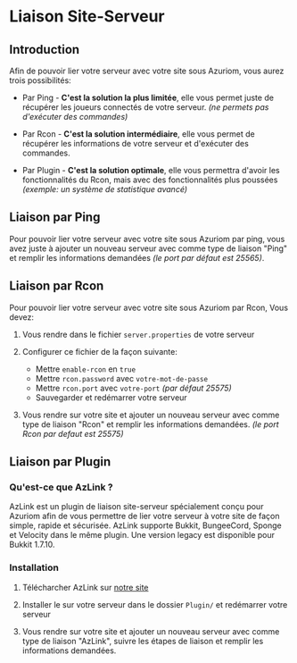 # Liaison Site-Serveur

## Introduction

Afin de pouvoir lier votre serveur avec votre site sous Azuriom, vous aurez trois possibilités:

* Par Ping - **C'est la solution la plus limitée**, elle vous permet juste de récupérer 
les joueurs connectés de votre serveur. _(ne permets pas d'exécuter des commandes)_

* Par Rcon - **C'est la solution intermédiaire**, elle vous permet de récupérer les informations 
de votre serveur et d'exécuter des commandes.

* Par Plugin - **C'est la solution optimale**, elle vous permettra d'avoir les fonctionnalités du Rcon, 
mais avec des fonctionnalités plus poussées _(exemple: un système de statistique avancé)_

## Liaison par Ping

Pour pouvoir lier votre serveur avec votre site sous Azuriom par ping, 
vous avez juste à ajouter un nouveau serveur avec comme type de liaison "Ping"
et remplir les informations demandées _(le port par défaut est 25565)_.

## Liaison par Rcon

Pour pouvoir lier votre serveur avec votre site sous Azuriom par Rcon, 
Vous devez:

1. Vous rendre dans le fichier `server.properties` de votre serveur

2. Configurer ce fichier de la façon suivante:
    * Mettre `enable-rcon` en `true`
    * Mettre `rcon.password` avec `votre-mot-de-passe`
    * Mettre `rcon.port` avec `votre-port` _(par défaut 25575)_
    * Sauvegarder et redémarrer votre serveur
   
3. Vous rendre sur votre site et ajouter un nouveau serveur avec comme type de liaison "Rcon"
et remplir les informations demandées. _(le port Rcon par defaut est 25575)_

## Liaison par Plugin

### Qu'est-ce que AzLink ?

AzLink est un plugin de liaison site-serveur spécialement conçu pour Azuriom 
afin de vous permettre de lier votre serveur à votre site de façon simple, rapide et sécurisée.
AzLink supporte Bukkit, BungeeCord, Sponge et Velocity dans le même plugin. Une version legacy est disponible
pour Bukkit 1.7.10.

### Installation

1. Télécharcher AzLink sur [notre site](https://azuriom.com/azlink)

2. Installer le sur votre serveur dans le dossier `Plugin/` et redémarrer votre serveur

3. Vous rendre sur votre site et ajouter un nouveau serveur avec comme type de liaison "AzLink", 
suivre les étapes de liaison et remplir les informations demandées.

